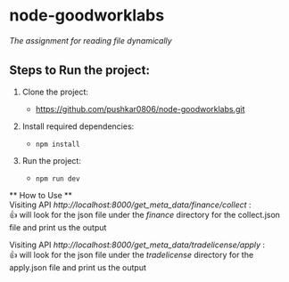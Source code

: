 # node-goodworklabs
###### The assignment for reading file dynamically

## Steps to Run the project:
1. Clone the project:
   - https://github.com/pushkar0806/node-goodworklabs.git
   
2. Install required dependencies:
   - ``` npm install ```
   
3. Run the project:
   - ``` npm run dev ```
   
** How to Use ** <br />
Visiting API _http://localhost:8000/get_meta_data/finance/collect_ : <br />
:+1: will look for the json file under the *finance* directory for the collect.json file and print us the output


Visiting API _http://localhost:8000/get_meta_data/tradelicense/apply_ : <br />
:+1: will look for the json file under the *tradelicense* directory for the apply.json file and print us the output
